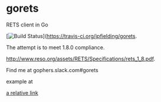 gorets
======

RETS client in Go

[![Build Status](https://travis-ci.org/jpfielding/gorets.svg?branch=master)](https://travis-ci.org/jpfielding/gorets.

The attempt is to meet 1.8.0 compliance.

http://www.reso.org/assets/RETS/Specifications/rets_1_8.pdf.

Find me at gophers.slack.com#gorets


example at 

[a relative link](cmds/demo.go)

